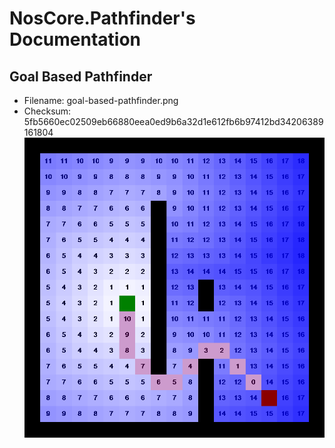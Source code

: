 # NosCore.Pathfinder's Documentation
## Goal Based Pathfinder
- Filename: goal-based-pathfinder.png
- Checksum: 5fb5660ec02509eb66880eea0ed9b6a32d1e612fb6b97412bd34206389161804
![brushfire](./goal-based-pathfinder.png)
